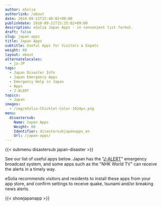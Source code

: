 ```yaml
---
author: eSolia
authorlink: /about
date: 2018-09-21T15:40:02+09:00
publishdate: 2018-09-21T15:25:02+09:00
description: eSolia Japan Apps - in convenient list format.
draft: false
slug: japan-apps
title: Japan Apps
subtitle: Useful Apps for Visitors & Expats
weight: 60
layout: about
alternatelocales:
  - ja-JP
tags:
  - Japan Disaster Info
  - Japan Emergency Apps
  - Emergency Help in Japan
  - Apps
  - J-ALERT
topics:
  - Japan
images:
  - /img/eSolia-Chicklet-Color-1024px.png
menu:
  disastersub:
    Name: Japan Apps
    Weight: 60
    Identifier: disastersubjapanapps_en
    Url: /japan-apps/
---
```


{{< submenu disastersub japan-disaster >}}

See our list of useful apps below. Japan has the "[J-ALERT](/japan-emergency-broadcast-system-j-alert/)" emergency broadcast system, and some apps such as the "NHK World TV" can receive the alerts in a timely way. 

eSolia recommends visitors and residents to install these apps from your app store, and confirm settings to receive quake, tsunami and/or breaking news alerts. 

{{< showjapanapp >}}
